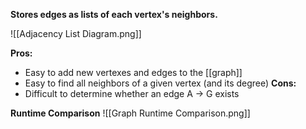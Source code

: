 **Stores edges as lists of each vertex's neighbors.**

![[Adjacency List Diagram.png]]

**Pros:**
- Easy to add new vertexes and edges to the [[graph]]
- Easy to find all neighbors of a given vertex (and its degree)
**Cons:**
- Difficult to determine whether an edge A -> G exists

**Runtime Comparison**
![[Graph Runtime Comparison.png]]